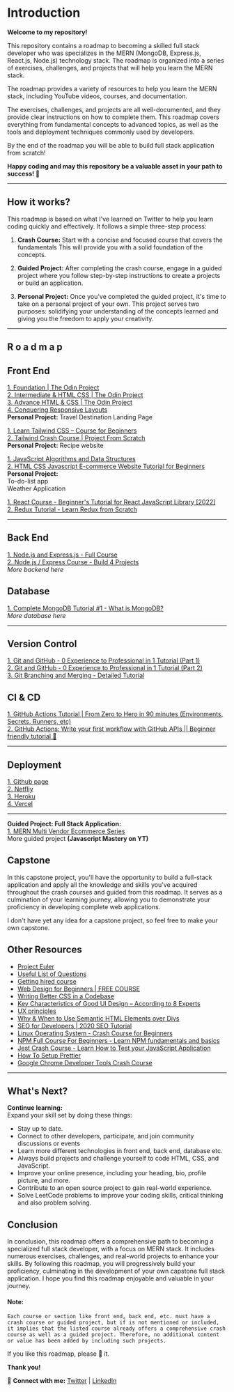 # Introduction 

**Welcome to my repository!**


This repository contains a roadmap to becoming a skilled full stack developer who was  specializes in the MERN (MongoDB, Express.js, React.js, Node.js) technology stack. The roadmap is organized into a series of exercises, challenges, and projects that will help you learn the MERN stack.

The roadmap provides a variety of resources to help you learn the MERN stack, including YouTube videos, courses, and documentation.


The exercises, challenges, and projects are all well-documented, and they provide clear instructions on how to complete them. This roadmap covers everything from fundamental concepts to advanced topics, as well as the tools and deployment techniques commonly used by developers. 

By the end of the roadmap you will be able to build full stack application from scratch!

**Happy coding and may this repository be a valuable asset in your path to success! 🚀**

---

## How it works? 
This roadmap is based on what I've learned on Twitter to help you learn coding quickly and effectively. It follows a simple three-step process:

1. **Crash Course:** Start with a concise and focused course that covers the fundamentals This will provide you with a solid foundation of the concepts.

2. **Guided Project:** After completing the crash course, engage in a guided project where you follow step-by-step instructions to create a projects or build an application. 

3. **Personal Project:** Once you've completed the guided project, it's time to take on a personal project of your own. This project serves two purposes: solidifying your understanding of the concepts learned and giving you the freedom to apply your creativity. 


---


## R o a d m a p 
## **Front End**


[1. Foundation | The Odin Project ](https://www.theodinproject.com/paths/foundations/courses/foundations)<br>
[2. Intermediate & HTML CSS | The Odin Project ](https://www.theodinproject.com/paths/full-stack-javascript/courses/intermediate-html-and-css)<br>
[3. Advance HTML & CSS | The Odin Project ](https://www.theodinproject.com/paths/full-stack-javascript/courses/advanced-html-and-css)<br> 
[4. Conquering Responsive Layouts ](https://courses.kevinpowell.co/conquering-responsive-layouts)<br>
  **Personal Project:** 
  Travel Destination Landing Page 


 [1. Learn Tailwind CSS – Course for Beginners ](https://www.youtube.com/watch?v=ft30zcMlFao)<br>
 [2. Tailwind Crash Course | Project From Scratch ](https://www.youtube.com/watch?v=dFgzHOX84xQ&t=62s)<br>
**Personal Project:** 
 Recipe website

 [1. JavaScript Algorithms and Data Structures ](https://www.freecodecamp.org/learn/javascript-algorithms-and-data-structures/)<br>
 [2. HTML CSS Javascript E-commerce Website Tutorial for Beginners ](https://www.youtube.com/watch?v=b3Gqq_k-g24)<br>
**Personal Project:** <br>
 To-do-list app<br>
 Weather Application

 [1. React Course - Beginner's Tutorial for React JavaScript Library [2022] ](https://www.youtube.com/watch?v=bMknfKXIFA8)<br>
 [2. Redux Tutorial - Learn Redux from Scratch ](https://www.youtube.com/watch?v=poQXNp9ItL4)<br>


 


---

## **Back End** 
[1. Node.js and Express.js - Full Course ](https://www.youtube.com/watch?v=Oe421EPjeBE)<br>
[2. Node.js / Express Course - Build 4 Projects ](https://www.youtube.com/watch?v=qwfE7fSVaZM)<br>
*More backend here*

## **Database** 
[1. Complete MongoDB Tutorial #1 - What is MongoDB? ](https://www.youtube.com/watch?v=ExcRbA7fy_A&list=PL4cUxeGkcC9h77dJ-QJlwGlZlTd4ecZOA)<br>
*More database here*

---


## **Version Control** 
[1. Git and GitHub - 0 Experience to Professional in 1 Tutorial (Part 1) ](https://www.youtube.com/watch?v=hrTQipWp6co&list=PLEPye7A7EcQZrT3VSBb7jtxnxIfY3yyG6&index=5)<br>
[2. Git and GitHub - 0 Experience to Professional in 1 Tutorial (Part 2) ](https://www.youtube.com/watch?v=1ibmWyt8hfw&list=PLEPye7A7EcQZrT3VSBb7jtxnxIfY3yyG6&index=6)<br>
[3. Git Branching and Merging - Detailed Tutorial ](https://www.youtube.com/watch?v=Q1kHG842HoI&list=PLEPye7A7EcQZrT3VSBb7jtxnxIfY3yyG6&index=7)<br>

## **CI & CD**
[1. GitHub Actions Tutorial | From Zero to Hero in 90 minutes (Environments, Secrets, Runners, etc)
](https://www.youtube.com/watch?v=TLB5MY9BBa4)<br>
[2. GitHub Actions: Write your first workflow with GitHub APIs || Beginner friendly tutorial 🎥](https://www.youtube.com/watch?v=-hVG9z0fCac&list=PLArH6NjfKsUhvGHrpag7SuPumMzQRhUKY)<br>

---

## **Deployment**
[1. Github page ](https://docs.github.com/en/pages/getting-started-with-github-pages/about-github-pages)<br>
[2. Netfliy ](https://docs.netlify.com/)<br>
[3. Heroku ](https://devcenter.heroku.com/categories/reference)<br>
[4. Vercel ](https://vercel.com/docs)<br>

---

**Guided Project: Full Stack Application:**<br>
[1. MERN Multi Vendor Ecommerce Series ](https://www.youtube.com/playlist?list=PLyah27R0n8V4Kcao94Qlt-xJ0bHxZfBjk) <br>
 More guided project  **(Javascript Mastery on YT)**   

## **Capstone**
In this capstone project, you'll have the opportunity to build a full-stack application and apply all the knowledge and skills you've acquired throughout the crash courses and guided from this roadmap. It serves as a culmination of your learning journey, allowing you to demonstrate your proficiency in developing complete web applications. 

I don't have yet any idea for a capstone project, so feel free to make your own capstone.



## **Other Resources**
- [Project Euler ](https://www.freecodecamp.org/learn/project-euler/)
- [Useful List of Questions ](https://bigfrontend.dev/list)
- [Getting hired course ](https://www.theodinproject.com/paths/full-stack-javascript/courses/getting-hired)
- [Web Design for Beginners | FREE COURSE ](https://www.youtube.com/watch?v=B-ytMSuwbf8&list=PLgGbWId6zgaVEv9ivPTDsY1ZbR9hMBpLU)<br>
- [Writing Better CSS in a Codebase ](https://chiamakaikeanyi.dev/writing-better-css-in-a-codebase/)
- [Key Characteristics of Good UI Design – According to 8 Experts ](https://www.uxpin.com/studio/blog/good-ui-design-characteristics/)
- [UX principles ](https://lawsofux.com/)<br>
- [Why & When to Use Semantic HTML Elements over Divs](https://www.youtube.com/watch?v=bOUhq46fd5g&t=11s)<br>
- [SEO for Developers | 2020 SEO Tutorial ](https://www.youtube.com/watch?v=JSm4aQl4w_U)<br>
- [Linux Operating System - Crash Course for Beginners](https://www.youtube.com/watch?v=ROjZy1WbCIA)<br>
- [NPM Full Course For Beginners - Learn NPM fundamentals and basics](https://www.youtube.com/watch?v=cjoTTSbOuG0)<br>
- [Jest Crash Course - Learn How to Test your JavaScript Application](https://www.youtube.com/watch?v=ajiAl5UNzBU)<br>
- [How To Setup Prettier](https://www.youtube.com/watch?v=DqfQ4DPnRqI)<br>
- [Google Chrome Developer Tools Crash Course](https://www.youtube.com/watch?v=x4q86IjJFag)
---

## **What's Next?**

**Continue learning:** <br>
Expand your skill set by doing these things:

* Stay up to date.
* Connect to other developers, participate, and join community discussions or events
* Learn more different technologies in front end, back end, database etc.
* Always build projects and challenge yourself to code HTML, CSS, and JavaScript.
* Improve your online presence, including your heading, bio, profile picture, and more.
* Contribute to an open source project to gain real-world experience.
* Solve LeetCode problems to improve your coding skills, critical thinking and also problem solving.



## **Conclusion**
In conclusion, this roadmap offers a comprehensive path to becoming a specialized full stack developer, with a focus on MERN stack. It includes numerous exercises, challenges, and real-world projects to enhance your skills. By following this roadmap, you will progressively build your proficiency, culminating in the development of your own capstone full stack application. I hope you find this roadmap enjoyable and valuable in your journey. 

#### **Note:**
```
Each course or section like front end, back end, etc. must have a crash course or guided project, but if is not mentioned or included, it implies that the listed course already offers a comprehensive crash course as well as a guided project. Therefore, no additional content or value has been added by including such projects.
```


If you like this roadmap, please 🌟 it.

**Thank you!**



💫 **Connect with me:** [Twitter](https://twitter.com/jfmartinz) | [LinkedIn](https://www.linkedin.com/in/jfmartinz/)

